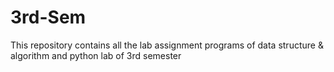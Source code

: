 # 3rd-Sem
This repository contains all the lab assignment programs of data structure & algorithm and python lab of 3rd semester

